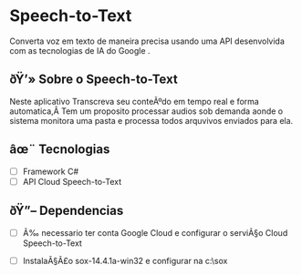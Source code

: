 
# Speech-to-Text

Converta voz em texto de maneira precisa usando uma API desenvolvida com as tecnologias de IA do Google .  

## ðŸ’» Sobre o Speech-to-Text

Neste aplicativo Transcreva seu conteÃºdo em tempo real e forma automatica,Â Tem um proposito processar audios sob demanda aonde o sistema monitora uma pasta
e processa todos arquvivos enviados para ela.


## âœ¨ Tecnologias

-   [ ] Framework C#
- 	[ ] API Cloud Speech-to-Text

## ðŸ”– Dependencias

-   [ ] Ã‰ necessario ter conta Google Cloud e configurar o serviÃ§o Cloud Speech-to-Text
- 	[ ] InstalaÃ§Ã£o sox-14.4.1a-win32 e configurar na c:\sox

